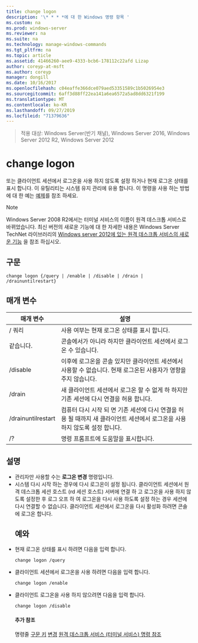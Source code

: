 ```yaml
---
title: change logon
description: '\* * * *에 대 한 Windows 명령 항목 '
ms.custom: na
ms.prod: windows-server
ms.reviewer: na
ms.suite: na
ms.technology: manage-windows-commands
ms.tgt_pltfrm: na
ms.topic: article
ms.assetid: 41466260-aee9-4333-bcb6-178112c22afd Lizap
author: coreyp-at-msft
ms.author: coreyp
manager: dongill
ms.date: 10/16/2017
ms.openlocfilehash: c04eaffe366dce079aed53351589c1b5026954e3
ms.sourcegitcommit: 6aff3d88ff22ea141a6ea6572a5ad8dd6321f199
ms.translationtype: MT
ms.contentlocale: ko-KR
ms.lasthandoff: 09/27/2019
ms.locfileid: "71379636"
---
```

>적용 대상: Windows Server(반기 채널), Windows Server 2016, Windows Server 2012 R2, Windows Server 2012

# <a name="change-logon"></a>change logon
또는 클라이언트 세션에서 로그온을 사용 하지 않도록 설정 하거나 현재 로그온 상태를 표시 합니다.
이 유틸리티는 시스템 유지 관리에 유용 합니다.
이 명령을 사용 하는 방법에 대 한 예는 [예제](#BKMK_examples)를 참조 하세요.
> [!NOTE]
> Windows Server 2008 R2에서는 터미널 서비스의 이름이 원격 데스크톱 서비스로 바뀌었습니다. 최신 버전의 새로운 기능에 대 한 자세한 내용은 Windows Server TechNet 라이브러리의 [Windows server 2012에 있는 원격 데스크톱 서비스의 새로운 기능](https://technet.microsoft.com/library/hh831527) 을 참조 하십시오.
> ## <a name="syntax"></a>구문
> ```
> change logon {/query | /enable | /disable | /drain | /drainuntilrestart}
> ```
> ## <a name="parameters"></a>매개 변수
> 
> |     매개 변수      |                                                       설명                                                        |
> |--------------------|--------------------------------------------------------------------------------------------------------------------------|
> |       / 쿼리       |                             사용 여부는 현재 로그온 상태를 표시 합니다.                              |
> |      같습니다.       |                              콘솔에서가 아니라 하지만 클라이언트 세션에서 로그온 수 있습니다.                              |
> |      /disable      |  이후에 로그온을 콘솔 있지만 클라이언트 세션에서 사용할 수 없습니다. 현재 로그온된 사용자가 영향을 주지 않습니다.   |
> |       /drain       |                 새 클라이언트 세션에서 로그온 할 수 없게 하 하지만 기존 세션에 다시 연결을 허용 합니다.                 |
> | /drainuntilrestart | 컴퓨터 다시 시작 되 면 기존 세션에 다시 연결을 허용 될 때까지 새 클라이언트 세션에서 로그온을 사용 하지 않도록 설정 합니다. |
> |         /?         |                                           명령 프롬프트에 도움말을 표시합니다.                                           |
> 
> ## <a name="remarks"></a>설명
> - 관리자만 사용할 수는 **로그온 변경** 명령입니다.
> - 시스템 다시 시작 하는 경우에 다시 로그온이 설정 됩니다. 클라이언트 세션에서 원격 데스크톱 세션 호스트 (rd 세션 호스트) 서버에 연결 하 고 로그온을 사용 하지 않도록 설정한 후 로그 오프 하 여 로그온을 다시 사용 하도록 설정 하는 경우 세션에 다시 연결할 수 없습니다. 클라이언트 세션에서 로그온을 다시 활성화 하려면 콘솔에 로그온 합니다.
>   ## <a name="BKMK_examples"></a>예와
> - 현재 로그온 상태를 표시 하려면 다음을 입력 합니다.
>   ```
>   change logon /query
>   ```
> - 클라이언트 세션에서 로그온을 사용 하려면 다음을 입력 합니다.
>   ```
>   change logon /enable
>   ```
> - 클라이언트 로그온을 사용 하지 않으려면 다음을 입력 합니다.
>   ```
>   change logon /disable
>   ```
>   #### <a name="additional-references"></a>추가 참조
>   명령줄 [구문 키](command-line-syntax-key.md)
>   [변경](change.md)
>   [원격 데스크톱 서비스 &#40;터미널 서비스&#41; 명령 참조](remote-desktop-services-terminal-services-command-reference.md)
